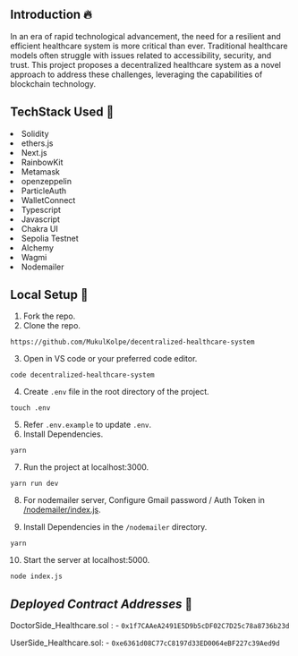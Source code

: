 ## Introduction :fire:
In an era of rapid technological advancement, the need for a resilient and efficient healthcare system is more critical than ever. Traditional healthcare models often struggle with issues related to accessibility, security, and trust. This project proposes a decentralized healthcare system as a novel approach to address these challenges, leveraging the capabilities of blockchain technology.

## TechStack Used 🎯
<li>Solidity</li>
<li>ethers.js</li>
<li>Next.js</li>
<li>RainbowKit</li>
<li>Metamask</li>
<li>openzeppelin</li>
<li>ParticleAuth</li>
<li>WalletConnect</li>
<li>Typescript</li>
<li>Javascript</li>
<li>Chakra UI</li>
<li>Sepolia Testnet</li>
<li>Alchemy</li>
<li>Wagmi</li>
<li>Nodemailer</li>

## Local Setup 🚧

1. Fork the repo.
2. Clone the repo.
   
```
https://github.com/MukulKolpe/decentralized-healthcare-system
```
3. Open in VS code or your preferred code editor.
```
code decentralized-healthcare-system
```
4. Create `.env` file in the root directory of the project.
```
touch .env
```
5. Refer `.env.example` to update `.env`.
6. Install Dependencies.
```
yarn
```
7. Run the project at localhost:3000.
```
yarn run dev
```
8. For nodemailer server, Configure Gmail password / Auth Token in [/nodemailer/index.js](https://github.com/MukulKolpe/decentralized-healthcare-system/blob/main/nodemailer/index.js).

9. Install Dependencies in the `/nodemailer` directory.
```
yarn
```
10. Start the server at localhost:5000.
```
node index.js
```

## _Deployed Contract Addresses_ 📜 

DoctorSide_Healthcare.sol : - ```0x1f7CAAeA2491E5D9b5cDF02C7D25c78a8736b23d```

UserSide_Healthcare.sol: - ```0xe6361d08C77cC8197d33ED0064eBF227c39Aed9d```
